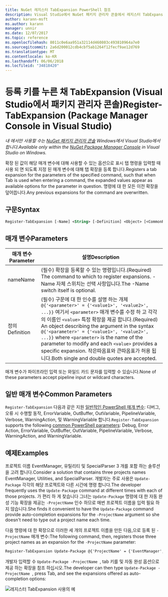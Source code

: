 ```yaml
---
title: NuGet 레지스터 TabExpansion PowerShell 참조
description: Visual Studio에서 NuGet 패키지 관리자 콘솔에서 레지스터 TabExpansion PowerShell 명령에 대 한 참조입니다.
author: karann-msft
ms.author: karann
manager: unnir
ms.date: 12/07/2017
ms.topic: reference
ms.openlocfilehash: 8011c0e6aa951a32114d460803c493810964a7e0
ms.sourcegitcommit: 2a6d200012cdb4cbf5ab1264f12fecf9ae12d769
ms.translationtype: MT
ms.contentlocale: ko-KR
ms.lasthandoff: 06/06/2018
ms.locfileid: "34818420"
---
```

# <a name="register-tabexpansion-package-manager-console-in-visual-studio"></a><span data-ttu-id="81c36-103">등록 키를 누른 채 TabExpansion (Visual Studio에서 패키지 관리자 콘솔)</span><span class="sxs-lookup"><span data-stu-id="81c36-103">Register-TabExpansion (Package Manager Console in Visual Studio)</span></span>

<span data-ttu-id="81c36-104">*내 에서만 사용할 수는 [NuGet 패키지 관리자 콘솔](package-manager-console.md) Windows에서 Visual Studio에서 합니다.*</span><span class="sxs-lookup"><span data-stu-id="81c36-104">*Available only within the [NuGet Package Manager Console](package-manager-console.md) in Visual Studio on Windows.*</span></span>

<span data-ttu-id="81c36-105">확장 된 값이 해당 매개 변수에 대해 사용할 수 있는 옵션으로 표시 탭 명령을 입력할 때 사용 되 면 되도록 지정 된 매개 변수에 대해 탭 확장을 등록 합니다.</span><span class="sxs-lookup"><span data-stu-id="81c36-105">Registers a tab expansion for the parameters of the specified command, such that when Tab is used when entering a command, the expanded values appear as available options for the parameter in question.</span></span> <span data-ttu-id="81c36-106">명령에 대 한 모든 이전 확장을 덮어씁니다.</span><span class="sxs-lookup"><span data-stu-id="81c36-106">Any previous expansions for the command are overwritten.</span></span>

## <a name="syntax"></a><span data-ttu-id="81c36-107">구문</span><span class="sxs-lookup"><span data-stu-id="81c36-107">Syntax</span></span>

```ps
Register-TabExpansion [-Name] <String> [-Definition] <Object> [<CommonParameters>]
```

## <a name="parameters"></a><span data-ttu-id="81c36-108">매개 변수</span><span class="sxs-lookup"><span data-stu-id="81c36-108">Parameters</span></span>

| <span data-ttu-id="81c36-109">매개 변수</span><span class="sxs-lookup"><span data-stu-id="81c36-109">Parameter</span></span> | <span data-ttu-id="81c36-110">설명</span><span class="sxs-lookup"><span data-stu-id="81c36-110">Description</span></span> |
| --- | --- |
| <span data-ttu-id="81c36-111">name</span><span class="sxs-lookup"><span data-stu-id="81c36-111">Name</span></span> | <span data-ttu-id="81c36-112">(필수) 확장을 등록할 수 있는 명령입니다.</span><span class="sxs-lookup"><span data-stu-id="81c36-112">(Required) The command to which to register expansions.</span></span> <span data-ttu-id="81c36-113">-Name 자체 스위치는 선택 사항입니다.</span><span class="sxs-lookup"><span data-stu-id="81c36-113">The -Name switch itself is optional.</span></span> |
| <span data-ttu-id="81c36-114">정의</span><span class="sxs-lookup"><span data-stu-id="81c36-114">Definition</span></span> | <span data-ttu-id="81c36-115">(필수) 구문에 대 한 인수를 설명 하는 개체 `@{'<parameter>' = {'<value1>', '<value2>', ...}}` 여기서 `<parameter>` 매개 변수를 수정 하 고 각각의 이름인 `<value>` 특정 확장을 제공 합니다.</span><span class="sxs-lookup"><span data-stu-id="81c36-115">(Required) An object describing the argument in the syntax `@{'<parameter>' = {'<value1>', '<value2>', ...}}` where `<parameter>` is the name of the parameter to modify and each `<value>` provides a specific expansion.</span></span> <span data-ttu-id="81c36-116">작은따옴표와 큰따옴표가 허용 됩니다.</span><span class="sxs-lookup"><span data-stu-id="81c36-116">Both single and double quotes are accepted.</span></span> |

<span data-ttu-id="81c36-117">매개 변수가 파이프라인 입력 또는 와일드 카드 문자를 입력할 수 있습니다.</span><span class="sxs-lookup"><span data-stu-id="81c36-117">None of these parameters accept pipeline input or wildcard characters.</span></span>

## <a name="common-parameters"></a><span data-ttu-id="81c36-118">일반 매개 변수</span><span class="sxs-lookup"><span data-stu-id="81c36-118">Common Parameters</span></span>

<span data-ttu-id="81c36-119">`Register-TabExpansion` 다음과 같은 지원 [일반적인 PowerShell 매개 변수](http://go.microsoft.com/fwlink/?LinkID=113216): 디버그, 오류 시 수행할 동작, ErrorVariable, OutBuffer, OutVariable, PipelineVariable, Verbose, WarningAction, 및 WarningVariable 합니다.</span><span class="sxs-lookup"><span data-stu-id="81c36-119">`Register-TabExpansion` supports the following [common PowerShell parameters](http://go.microsoft.com/fwlink/?LinkID=113216): Debug, Error Action, ErrorVariable, OutBuffer, OutVariable, PipelineVariable, Verbose, WarningAction, and WarningVariable.</span></span>

## <a name="examples"></a><span data-ttu-id="81c36-120">예제</span><span class="sxs-lookup"><span data-stu-id="81c36-120">Examples</span></span>

<span data-ttu-id="81c36-121">프로젝트 이름 EventManager, 유틸리티 및 SpecialParser 3 개를 포함 하는 솔루션을 고려 합니다.</span><span class="sxs-lookup"><span data-stu-id="81c36-121">Consider a solution that contains three projects names EventManager, Utilities, and SpecialParser.</span></span> <span data-ttu-id="81c36-122">개발자는 주로 사용은 `Update-Package` 각각의 해당 프로젝트와 다른 시간에 명령 합니다.</span><span class="sxs-lookup"><span data-stu-id="81c36-122">The developer frequently uses the `Update-Package` command at different times with each of those projects.</span></span> <span data-ttu-id="81c36-123">가 편리 하 게 찾습니다 그녀는 `Update-Package` 명령에 대 한 자동 완성 기능 확장을 제공는 `-ProjectName` 인수 하므로 매번 프로젝트 이름을 입력 필요 하지 않습니다.</span><span class="sxs-lookup"><span data-stu-id="81c36-123">She finds it convenient to have the `Update-Package` command provide auto-completion expansions for the `-ProjectName` argument so she doesn't need to type out a project name each time.</span></span> 

<span data-ttu-id="81c36-124">다음 명령에 대 한 확장으로 이러한 세 개의 프로젝트 이름을 만든 다음,으로 등록 된 `-ProjectName` 매개 변수:</span><span class="sxs-lookup"><span data-stu-id="81c36-124">The following command, then, registers those three project names as an expansion for the `-ProjectName` parameter:</span></span>

```ps
Register-TabExpansion Update-Package @{'ProjectName' = {'EventManager', 'Utilities', 'SpecialParser'}}    
```

<span data-ttu-id="81c36-125">개발자 입력할 수 `Update-Package -ProjectName `, tab 키를 및 자동 완성 옵션으로 제공 하는 확장을 참조 하십시오.</span><span class="sxs-lookup"><span data-stu-id="81c36-125">The developer can then type `Update-Package -ProjectName `, press Tab, and see the expansions offered as auto-completion options:</span></span>

![레지스터 TabExpansion 사용의 예](media/Register-TabExpansion-Example.png)
